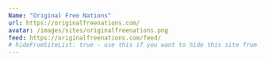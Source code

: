 ```yaml
---
Name: "Original Free Nations"
url: https://originalfreenations.com/
avatar: /images/sites/originalfreenations.png
feed: https://originalfreenations.com/feed/
# hideFromSiteList: true - use this if you want to hide this site from the list of sites on this page: https://eleventy-m10y.lkmt.us/sites/
---
```

